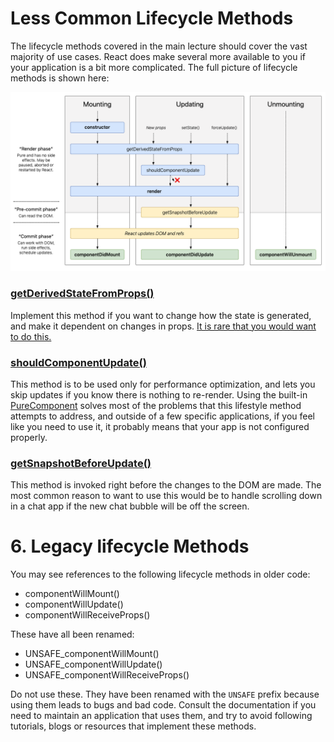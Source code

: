 # Less Common Lifecycle Methods

The lifecycle methods covered in the main lecture should cover the vast majority of use cases. React does make several more available to you if your application is a bit more complicated. The full picture of lifecycle methods is shown here:

![allLifecycleMethods](./assets/allLifecycleMethods.png)

### [getDerivedStateFromProps()](https://reactjs.org/docs/react-component.html#static-getderivedstatefromprops)

Implement this method if you want to change how the state is generated, and make it dependent on changes in props. [It is rare that you would want to do this.](https://reactjs.org/blog/2018/06/07/you-probably-dont-need-derived-state.html)

### [shouldComponentUpdate()](https://reactjs.org/docs/react-component.html#shouldcomponentupdate)

This method is to be used only for performance optimization, and lets you skip updates if you know there is nothing to re-render. Using the built-in [PureComponent](https://reactjs.org/docs/react-api.html#reactpurecomponent) solves most of the problems that this lifestyle method attempts to address, and outside of a few specific applications, if you feel like you need to use it, it probably means that your app is not configured properly.

### [getSnapshotBeforeUpdate()](https://reactjs.org/docs/react-component.html#getsnapshotbeforeupdate)

This method is invoked right before the changes to the DOM are made. The most common reason to want to use this would be to handle scrolling down in a chat app if the new chat bubble will be off the screen.

# 6. Legacy lifecycle Methods

You may see references to the following lifecycle methods in older code:

- componentWillMount()
- componentWillUpdate()
- componentWillReceiveProps()

These have all been renamed:

- UNSAFE_componentWillMount()
- UNSAFE_componentWillUpdate()
- UNSAFE_componentWillReceiveProps()

Do not use these. They have been renamed with the `UNSAFE` prefix because using them leads to bugs and bad code. Consult the documentation if you need to maintain an application that uses them, and try to avoid following tutorials, blogs or resources that implement these methods.